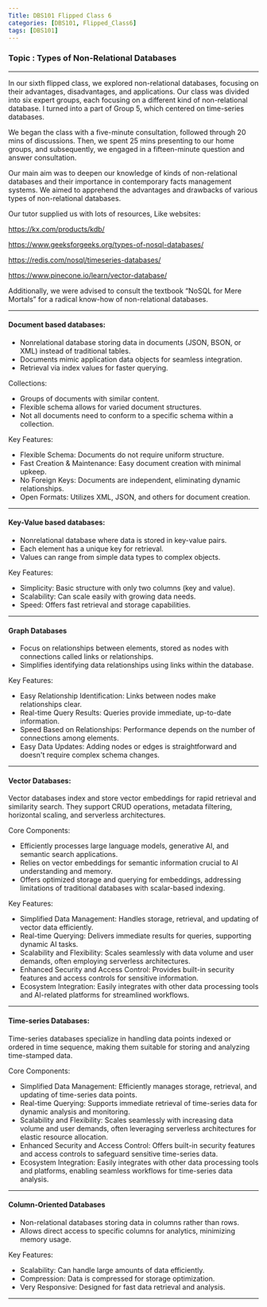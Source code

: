 ```yaml
---
Title: DBS101 Flipped Class 6
categories: [DBS101, Flipped_Class6]
tags: [DBS101]
---
```


### Topic : Types of Non-Relational Databases
----

In our sixth flipped class, we explored non-relational databases, focusing on their advantages, disadvantages, and applications. Our class was divided into six expert groups, each focusing on a different kind of non-relational database. I turned into a part of Group 5, which centered on time-series databases.

We began the class with a five-minute consultation, followed through 20 mins of discussions. Then, we spent 25 mins presenting to our home groups, and subsequently, we engaged in a fifteen-minute question and answer consultation.

Our main aim was to deepen our knowledge of kinds of non-relational databases and their importance in contemporary facts management systems. We aimed to apprehend the advantages and drawbacks of various types of non-relational databases. 

Our tutor supplied us with lots of resources, Like websites:

https://kx.com/products/kdb/

https://www.geeksforgeeks.org/types-of-nosql-databases/

https://redis.com/nosql/timeseries-databases/

https://www.pinecone.io/learn/vector-database/

Additionally, we were advised to consult the textbook “NoSQL for Mere Mortals” for a radical know-how of non-relational databases. 

---
#### Document based databases:

* Nonrelational database storing data in documents (JSON, BSON, or XML) instead of traditional tables.
* Documents mimic application data objects for seamless integration.
* Retrieval via index values for faster querying.

Collections:

* Groups of documents with similar content.
* Flexible schema allows for varied document structures.
* Not all documents need to conform to a specific schema within a collection.

Key Features:

* Flexible Schema: Documents do not require uniform structure.
* Fast Creation & Maintenance: Easy document creation with minimal upkeep.
* No Foreign Keys: Documents are independent, eliminating dynamic relationships.
* Open Formats: Utilizes XML, JSON, and others for document creation.

---
#### Key-Value based databases:

* Nonrelational database where data is stored in key-value pairs.
* Each element has a unique key for retrieval.
* Values can range from simple data types to complex objects.

Key Features:

* Simplicity: Basic structure with only two columns (key and value).
* Scalability: Can scale easily with growing data needs.
* Speed: Offers fast retrieval and storage capabilities.

---
#### Graph Databases

* Focus on relationships between elements, stored as nodes with connections called links or relationships.
* Simplifies identifying data relationships using links within the database.

Key Features:

* Easy Relationship Identification: Links between nodes make relationships clear.
* Real-time Query Results: Queries provide immediate, up-to-date information.
* Speed Based on Relationships: Performance depends on the number of connections among elements.
* Easy Data Updates: Adding nodes or edges is straightforward and doesn't require complex schema changes.

---
#### Vector Databases:

Vector databases index and store vector embeddings for rapid retrieval and similarity search. They support CRUD operations, metadata filtering, horizontal scaling, and serverless architectures.

Core Components:

* Efficiently processes large language models, generative AI, and semantic search applications.
* Relies on vector embeddings for semantic information crucial to AI understanding and memory.
* Offers optimized storage and querying for embeddings, addressing limitations of traditional databases with scalar-based indexing.

Key Features:

* Simplified Data Management: Handles storage, retrieval, and updating of vector data efficiently.
* Real-time Querying: Delivers immediate results for queries, supporting dynamic AI tasks.
* Scalability and Flexibility: Scales seamlessly with data volume and user demands, often employing serverless architectures.
* Enhanced Security and Access Control: Provides built-in security features and access controls for sensitive information.
* Ecosystem Integration: Easily integrates with other data processing tools and AI-related platforms for streamlined workflows.

---
#### Time-series Databases:

Time-series databases specialize in handling data points indexed or ordered in time sequence, making them suitable for storing and analyzing time-stamped data.

Core Components:

* Simplified Data Management: Efficiently manages storage, retrieval, and updating of time-series data points.
* Real-time Querying: Supports immediate retrieval of time-series data for dynamic analysis and monitoring.
* Scalability and Flexibility: Scales seamlessly with increasing data volume and user demands, often leveraging serverless architectures for elastic resource allocation.
* Enhanced Security and Access Control: Offers built-in security features and access controls to safeguard sensitive time-series data.
* Ecosystem Integration: Easily integrates with other data processing tools and platforms, enabling seamless workflows for time-series data analysis.

---
#### Column-Oriented Databases

* Non-relational databases storing data in columns rather than rows.
* Allows direct access to specific columns for analytics, minimizing memory usage.

Key Features:

* Scalability: Can handle large amounts of data efficiently.
* Compression: Data is compressed for storage optimization.
* Very Responsive: Designed for fast data retrieval and analysis.

---
